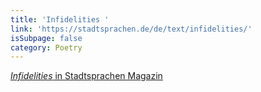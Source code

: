 ```yaml
---
title: 'Infidelities '
link: 'https://stadtsprachen.de/de/text/infidelities/'
isSubpage: false
category: Poetry
---
```


[*Infidelities* in Stadtsprachen Magazin](https://stadtsprachen.de/de/text/infidelities/ "Infidelities")
